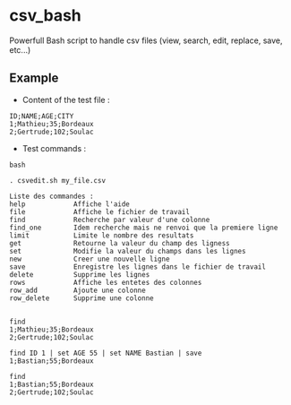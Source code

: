 # csv_bash
Powerfull Bash script to handle csv files (view, search, edit, replace, save, etc...)

## Example
- Content of the test file :
```
ID;NAME;AGE;CITY
1;Mathieu;35;Bordeaux
2;Gertrude;102;Soulac
```

- Test commands :
```
bash

. csvedit.sh my_file.csv

Liste des commandes :
help            Affiche l'aide
file            Affiche le fichier de travail
find            Recherche par valeur d'une colonne
find_one        Idem recherche mais ne renvoi que la premiere ligne
limit           Limite le nombre des resultats
get             Retourne la valeur du champ des ligness
set             Modifie la valeur du champs dans les lignes
new             Creer une nouvelle ligne
save            Enregistre les lignes dans le fichier de travail
delete          Supprime les lignes
rows            Affiche les entetes des colonnes
row_add         Ajoute une colonne
row_delete      Supprime une colonne


find
1;Mathieu;35;Bordeaux
2;Gertrude;102;Soulac

find ID 1 | set AGE 55 | set NAME Bastian | save
1;Bastian;55;Bordeaux

find
1;Bastian;55;Bordeaux
2;Gertrude;102;Soulac
```
